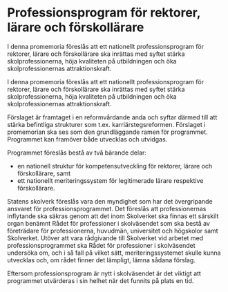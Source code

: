 # Professionsprogram för rektorer, lärare och förskollärare

I denna promemoria föreslås att ett nationellt professionsprogram för rektorer, lärare och förskollärare ska inrättas med syftet stärka skolprofessionerna, höja kvaliteten på utbildningen och öka skolprofessionernas attraktionskraft.

I denna promemoria föreslås att ett nationellt professionsprogram för rektorer, lärare och förskollärare ska inrättas med syftet stärka skolprofessionerna, höja kvaliteten på utbildningen och öka skolprofessionernas attraktionskraft.

Förslaget är framtaget i en reformvårdande anda och syftar därmed till att stärka befintliga strukturer som t.ex. karriärstegsreformen. Förslaget i promemorian ska ses som den grundläggande ramen för programmet. Programmet kan framöver både utvecklas och utvidgas.

Programmet föreslås bestå av två bärande delar:

* en nationell struktur för kompetensutveckling för rektorer, lärare och förskollärare, samt
* ett nationellt meriteringssystem för legitimerade lärare respektive förskollärare.

Statens skolverk föreslås vara den myndighet som har det övergripande ansvaret för professionsprogrammet. Det föreslås att professionernas inflytande ska säkras genom att det inom Skolverket ska finnas ett särskilt organ benämnt Rådet för professioner i skolväsendet som ska bestå av företrädare för professionerna, huvudmän, universitet och högskolor samt Skolverket. Utöver att vara rådgivande till Skolverket vid arbetet med professionsprogrammet ska Rådet för professioner i skolväsendet undersöka om, och i så fall på vilket sätt, meriteringssystemet skulle kunna utvecklas och, om rådet finner det lämpligt, lämna sådana förslag.

Eftersom professionsprogram är nytt i skolväsendet är det viktigt att programmet utvärderas i sin helhet när det funnits på plats en tid.
